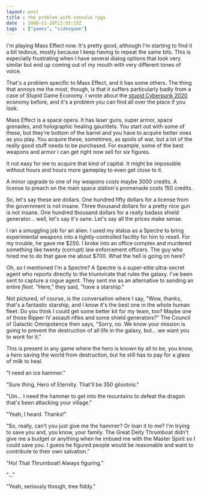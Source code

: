 ```yaml
---
layout: post
title : the problem with console rpgs
date  : 2008-11-28T13:55:15Z
tags  : ["games", "videogame"]
---
```

I'm playing Mass Effect now.  It's pretty good, although I'm starting to find
it a bit tedious, mostly because I keep having to repeat the same bits.  This
is especially frustrating when I have several dialog options that look very
similar but end up coming out of my mouth with very different tones of voice.

That's a problem specific to Mass Effect, and it has some others.  The thing
that annoys me the most, though, is that it suffers particularly badly from a
case of Stupid Game Economy.  I wrote about the [stupid Cyberpunk
2020](http://rjbs.manxome.org/rubric/entry/1381) economy before, and it's a
problem you can find all over the place if you look.

Mass Effect is a space opera.  It has laser guns, super armor, space grenades,
and holographic healing gauntlets.  You start out with some of these, but
they're bottom of the barrel and you have to acquire better ones as you play.
You acquire these, sometimes, as spoils of war, but a lot of the really good
stuff needs to be purchased.  For example, some of the best weapons and armor I
can get right now sell for six figures.

It not easy for me to acquire that kind of capital.  It might be impossible
without hours and hours more gameplay to even get close to it.

A minor upgrade to one of my weapons costs maybe 3000 credits.  A license to
preach on the main space station's promenade costs 150 credits.

So, let's say these are dollars.  One hundred fifty dollars for a license from
the government is not insane.  Three thousand dollars for a pretty nice gun is
not insane.  One hundred thousand dollars for a really badass shield
generator... well, let's say it's sane.  Let's say all the prices make sense.

I ran a smuggling job for an alien.  I used my status as a Spectre to bring
experimental weapons into a tightly-controlled facility for him to resell.  For
my trouble, he gave me $250.  I broke into an office complex and murdered
something like twenty (corrupt) law enforcement officers.  The guy who hired me
to do that gave me about $700.  What the hell is going on here?

Oh, so I mentioned I'm a Spectre?  A Spectre is a super-elite ultra-secret
agent who reports directly to the triumvirate that rules the galaxy.  I've been
sent to capture a rogue agent.  They sent me as an alternative to sending an
entire *fleet*.  "Here," they said, "have a starship."

Not pictured, of course, is the conversation where I say, "Wow, thanks, that's
a fantastic starship, and I know it's the best one in the whole human fleet.
Do you think I could get some better kit for my team, too?  Maybe one of those
Ripper IV assault rifles and some shield generators?"  The Council of Galactic
Omnipotence then says, "Sorry, no.  We know your mission is going to prevent
the destruction of all life in the galaxy, but... we want you to *work* for
it."

This is present in any game where the hero is known by all to be, you know, a
*hero* saving the world from destruction, but he still has to pay for a glass
of milk to heal.

"I need an ice hammer."

"Sure thing, Hero of Eternity.  That'll be 350 gilootnis."

"Um... I need the hammer to get into the mountains to defeat the dragon that's
been attacking your village."

"Yeah, I heard.  Thanks!"

"So, really, can't you just give me the hammer?  Or loan it to me?  I'm trying
to save you and, you know, your family.  The Great Deity Thrumboat didn't give
me a budget or anything when he imbued me with the Master Spirit so I could
save you.  I guess he figured people would be reasonable and want to contribute
to their own salvation."

"Ho!  That Thrumboat!  Always figuring."

"..."

"Yeah, seriously though, tree fiddy."

